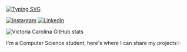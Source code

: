 [![Typing SVG](https://readme-typing-svg.demolab.com/?font=Fira+Code&pause=1000&color=F7F7F7&width=435&lines=Hi,+I'm+Victoria+Carolina+💫)](https://git.io/typing-svg)

[![Instagram](https://img.shields.io/badge/Instagram-E4405F?style=for-the-badge&logo=instagram&logoColor=white)](https://www.instagram.com/carolvic16/)
[![LinkedIn](https://img.shields.io/badge/LinkedIn-0077B5?style=for-the-badge&logo=linkedin&logoColor=white)](https://www.linkedin.com/in/victória-carolina-silva-638610284/)

![Victoria Carolina GitHub stats](https://github-readme-stats.vercel.app/api?username=carolvic16&show_icons=true&theme=tokyonight)

I'm a Computer Science student, here's where I can share my projects✨


